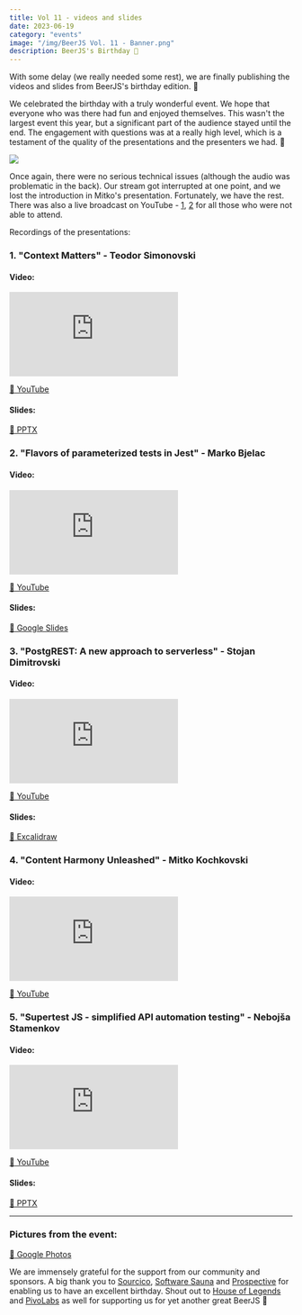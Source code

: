 ```yaml
---
title: Vol 11 - videos and slides
date: 2023-06-19
category: "events"
image: "/img/BeerJS Vol. 11 - Banner.png"
description: BeerJS's Birthday 🍻
---
```


With some delay (we really needed some rest), we are finally publishing the videos and slides from BeerJS's birthday
edition. 🎂

We celebrated the birthday with a truly wonderful event. We hope that everyone who was there had fun and enjoyed
themselves. This wasn't the largest event this year, but a significant part of the audience stayed until the end. The
engagement with questions was at a really high level, which is a testament of the quality of the presentations and the
presenters we had. 🍻

<img src="/img/BeerJS Vol. 11 - Banner.png" />

Once again, there were no serious technical issues (although the audio was problematic in the back). Our stream got
interrupted at one point, and we lost the introduction in Mitko's presentation. Fortunately, we have the rest. There was
also a live broadcast on YouTube - [1](https://www.youtube.com/watch?v=xidzTs9FM30),
[2](https://www.youtube.com/watch?v=XCFApGMKRmw) for all those who were not able to attend.

Recordings of the presentations:

### 1. "Context Matters" - **Teodor Simonovski**

#### Video:

<div class="iframe-wrapper"><iframe src="https://www.youtube.com/embed/edb117qrOow" frameborder="0" allowfullscreen></iframe></div>

[🔗 YouTube](https://www.youtube.com/watch?v=edb117qrOow)

#### Slides:

[🔗 PPTX](/Context_Matters.pptx)

### 2. "Flavors of parameterized tests in Jest" - **Marko Bjelac**

#### Video:

<div class="iframe-wrapper"><iframe src="https://www.youtube.com/embed/1GDzhwSQaH4" frameborder="0" allowfullscreen></iframe></div>

[🔗 YouTube](https://www.youtube.com/watch?v=1GDzhwSQaH4)

#### Slides:

[🔗 Google Slides](https://docs.google.com/presentation/d/1BzKB7G1oIpgKi_s_VoM3hMrU114VsKTXHjHho12k5Ww/edit?usp=sharing)

### 3. "PostgREST: A new approach to serverless" - **Stojan Dimitrovski**

#### Video:

<div class="iframe-wrapper"><iframe src="https://www.youtube.com/embed/vgD1LU0F9Zc" frameborder="0" allowfullscreen></iframe></div>

[🔗 YouTube](https://www.youtube.com/watch?v=vgD1LU0F9Zc)

#### Slides:

[🔗 Excalidraw](/postgrest.excalidraw)

### 4. "Content Harmony Unleashed" - **Mitko Kochkovski**

#### Video:

<div class="iframe-wrapper"><iframe src="https://www.youtube.com/embed/kIACNMWx_SY" frameborder="0" allowfullscreen></iframe></div>

[🔗 YouTube](https://www.youtube.com/watch?v=kIACNMWx_SY)

### 5. "Supertest JS - simplified API automation testing" - **Nebojša Stamenkov**

#### Video:

<div class="iframe-wrapper"><iframe src="https://www.youtube.com/embed/fldm5mghzQU" frameborder="0" allowfullscreen></iframe></div>

[🔗 YouTube](https://www.youtube.com/watch?v=fldm5mghzQU)

#### Slides:

[🔗 PPTX](/Supertest.pptx)

---

### Pictures from the event:

[🔗 Google Photos](https://photos.app.goo.gl/jQevJkLGPhsCE4eF6)

We are immensely grateful for the support from our community and sponsors. A big thank you to
[Sourcico](https://sourcico.com), [Software Sauna](https://softwaresauna.com) and
[Prospective](https://www.prospective.ch) for enabling us to have an excellent birthday. Shout out to
[House of Legends](https://www.facebook.com/HOL.Club.Skopje/) and [PivoLabs](https://www.instagram.com/pivolabsmk/) as
well for supporting us for yet another great BeerJS 🍻
